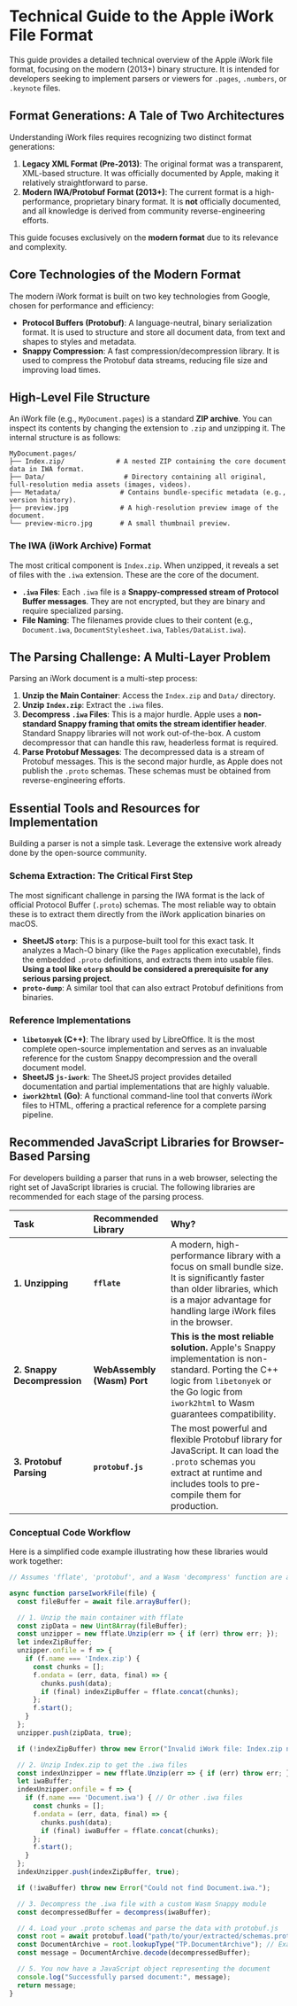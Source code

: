 
# Technical Guide to the Apple iWork File Format

This guide provides a detailed technical overview of the Apple iWork file format, focusing on the modern (2013+) binary structure. It is intended for developers seeking to implement parsers or viewers for `.pages`, `.numbers`, or `.keynote` files.

## Format Generations: A Tale of Two Architectures

Understanding iWork files requires recognizing two distinct format generations:

1.  **Legacy XML Format (Pre-2013)**: The original format was a transparent, XML-based structure. It was officially documented by Apple, making it relatively straightforward to parse.
2.  **Modern IWA/Protobuf Format (2013+)**: The current format is a high-performance, proprietary binary format. It is **not** officially documented, and all knowledge is derived from community reverse-engineering efforts.

This guide focuses exclusively on the **modern format** due to its relevance and complexity.

## Core Technologies of the Modern Format

The modern iWork format is built on two key technologies from Google, chosen for performance and efficiency:

*   **Protocol Buffers (Protobuf)**: A language-neutral, binary serialization format. It is used to structure and store all document data, from text and shapes to styles and metadata.
*   **Snappy Compression**: A fast compression/decompression library. It is used to compress the Protobuf data streams, reducing file size and improving load times.

## High-Level File Structure

An iWork file (e.g., `MyDocument.pages`) is a standard **ZIP archive**. You can inspect its contents by changing the extension to `.zip` and unzipping it. The internal structure is as follows:

```
MyDocument.pages/
├── Index.zip/             # A nested ZIP containing the core document data in IWA format.
├── Data/                    # Directory containing all original, full-resolution media assets (images, videos).
├── Metadata/               # Contains bundle-specific metadata (e.g., version history).
├── preview.jpg             # A high-resolution preview image of the document.
└── preview-micro.jpg       # A small thumbnail preview.
```

### The IWA (iWork Archive) Format

The most critical component is `Index.zip`. When unzipped, it reveals a set of files with the `.iwa` extension. These are the core of the document.

*   **`.iwa` Files**: Each `.iwa` file is a **Snappy-compressed stream of Protocol Buffer messages**. They are not encrypted, but they are binary and require specialized parsing.
*   **File Naming**: The filenames provide clues to their content (e.g., `Document.iwa`, `DocumentStylesheet.iwa`, `Tables/DataList.iwa`).

## The Parsing Challenge: A Multi-Layer Problem

Parsing an iWork document is a multi-step process:

1.  **Unzip the Main Container**: Access the `Index.zip` and `Data/` directory.
2.  **Unzip `Index.zip`**: Extract the `.iwa` files.
3.  **Decompress `.iwa` Files**: This is a major hurdle. Apple uses a **non-standard Snappy framing that omits the stream identifier header**. Standard Snappy libraries will not work out-of-the-box. A custom decompressor that can handle this raw, headerless format is required.
4.  **Parse Protobuf Messages**: The decompressed data is a stream of Protobuf messages. This is the second major hurdle, as Apple does not publish the `.proto` schemas. These schemas must be obtained from reverse-engineering efforts.

## Essential Tools and Resources for Implementation

Building a parser is not a simple task. Leverage the extensive work already done by the open-source community.

### Schema Extraction: The Critical First Step

The most significant challenge in parsing the IWA format is the lack of official Protocol Buffer (`.proto`) schemas. The most reliable way to obtain these is to extract them directly from the iWork application binaries on macOS.

*   **SheetJS `otorp`**: This is a purpose-built tool for this exact task. It analyzes a Mach-O binary (like the `Pages` application executable), finds the embedded `.proto` definitions, and extracts them into usable files. **Using a tool like `otorp` should be considered a prerequisite for any serious parsing project.**
*   **`proto-dump`**: A similar tool that can also extract Protobuf definitions from binaries.

### Reference Implementations

*   **`libetonyek` (C++)**: The library used by LibreOffice. It is the most complete open-source implementation and serves as an invaluable reference for the custom Snappy decompression and the overall document model.
*   **SheetJS `js-iwork`**: The SheetJS project provides detailed documentation and partial implementations that are highly valuable.
*   **`iwork2html` (Go)**: A functional command-line tool that converts iWork files to HTML, offering a practical reference for a complete parsing pipeline.


## Recommended JavaScript Libraries for Browser-Based Parsing

For developers building a parser that runs in a web browser, selecting the right set of JavaScript libraries is crucial. The following libraries are recommended for each stage of the parsing process.

| Task                     | Recommended Library                                       | Why?                                                                                                                                                                                             |
| :----------------------- | :-------------------------------------------------------- | :----------------------------------------------------------------------------------------------------------------------------------------------------------------------------------------------- |
| **1. Unzipping**         | **`fflate`**                                              | A modern, high-performance library with a focus on small bundle size. It is significantly faster than older libraries, which is a major advantage for handling large iWork files in the browser.      |
| **2. Snappy Decompression** | **WebAssembly (Wasm) Port**                               | **This is the most reliable solution.** Apple's Snappy implementation is non-standard. Porting the C++ logic from `libetonyek` or the Go logic from `iwork2html` to Wasm guarantees compatibility. |
| **3. Protobuf Parsing**  | **`protobuf.js`**                                         | The most powerful and flexible Protobuf library for JavaScript. It can load the `.proto` schemas you extract at runtime and includes tools to pre-compile them for production.                     |

### Conceptual Code Workflow

Here is a simplified code example illustrating how these libraries would work together:

```javascript
// Assumes 'fflate', 'protobuf', and a Wasm 'decompress' function are available

async function parseIworkFile(file) {
  const fileBuffer = await file.arrayBuffer();

  // 1. Unzip the main container with fflate
  const zipData = new Uint8Array(fileBuffer);
  const unzipper = new fflate.Unzip(err => { if (err) throw err; });
  let indexZipBuffer;
  unzipper.onfile = f => {
    if (f.name === 'Index.zip') {
      const chunks = [];
      f.ondata = (err, data, final) => {
        chunks.push(data);
        if (final) indexZipBuffer = fflate.concat(chunks);
      };
      f.start();
    }
  };
  unzipper.push(zipData, true);

  if (!indexZipBuffer) throw new Error("Invalid iWork file: Index.zip not found.");

  // 2. Unzip Index.zip to get the .iwa files
  const indexUnzipper = new fflate.Unzip(err => { if (err) throw err; });
  let iwaBuffer;
  indexUnzipper.onfile = f => {
    if (f.name === 'Document.iwa') { // Or other .iwa files
      const chunks = [];
      f.ondata = (err, data, final) => {
        chunks.push(data);
        if (final) iwaBuffer = fflate.concat(chunks);
      };
      f.start();
    }
  };
  indexUnzipper.push(indexZipBuffer, true);

  if (!iwaBuffer) throw new Error("Could not find Document.iwa.");

  // 3. Decompress the .iwa file with a custom Wasm Snappy module
  const decompressedBuffer = decompress(iwaBuffer);

  // 4. Load your .proto schemas and parse the data with protobuf.js
  const root = await protobuf.load("path/to/your/extracted/schemas.proto");
  const DocumentArchive = root.lookupType("TP.DocumentArchive"); // Example message type
  const message = DocumentArchive.decode(decompressedBuffer);

  // 5. You now have a JavaScript object representing the document
  console.log("Successfully parsed document:", message);
  return message;
}
```

